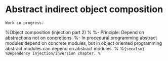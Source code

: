 # Abstract indirect object composition

```{warning}
Work in progress.
```

%Object composition (injection part 2)
%
%- Principle: Depend on abstractions not on concretions.
%- In procedural programming abstract modules depend on concrete modules, but in object oriented programming abstract modules can depend on abstract modules.
%
%```{seealso}
%Dependency injection/inversion chapter.
%```

